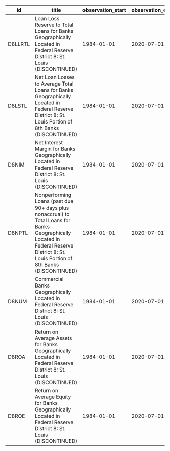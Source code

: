 | id      | title                                                                                                                                                                                | observation_start   | observation_end   |
|---------|--------------------------------------------------------------------------------------------------------------------------------------------------------------------------------------|---------------------|-------------------|
| D8LLRTL | Loan Loss Reserve to Total Loans for Banks Geographically Located in Federal Reserve District 8: St. Louis (DISCONTINUED)                                                            | 1984-01-01          | 2020-07-01        |
| D8LSTL  | Net Loan Losses to Average Total Loans for Banks Geographically Located in Federal Reserve District 8: St. Louis Portion of 8th Banks (DISCONTINUED)                                 | 1984-01-01          | 2020-07-01        |
| D8NIM   | Net Interest Margin for Banks Geographically Located in Federal Reserve District 8: St. Louis (DISCONTINUED)                                                                         | 1984-01-01          | 2020-07-01        |
| D8NPTL  | Nonperforming Loans (past due 90+ days plus nonaccrual) to Total Loans for Banks Geographically Located in Federal Reserve District 8: St. Louis Portion of 8th Banks (DISCONTINUED) | 1984-01-01          | 2020-07-01        |
| D8NUM   | Commercial Banks Geographically Located in Federal Reserve District 8: St. Louis (DISCONTINUED)                                                                                      | 1984-01-01          | 2020-07-01        |
| D8ROA   | Return on Average Assets for Banks Geographically Located in Federal Reserve District 8: St. Louis (DISCONTINUED)                                                                    | 1984-01-01          | 2020-07-01        |
| D8ROE   | Return on Average Equity for Banks Geographically Located in Federal Reserve District 8: St. Louis (DISCONTINUED)                                                                    | 1984-01-01          | 2020-07-01        |
